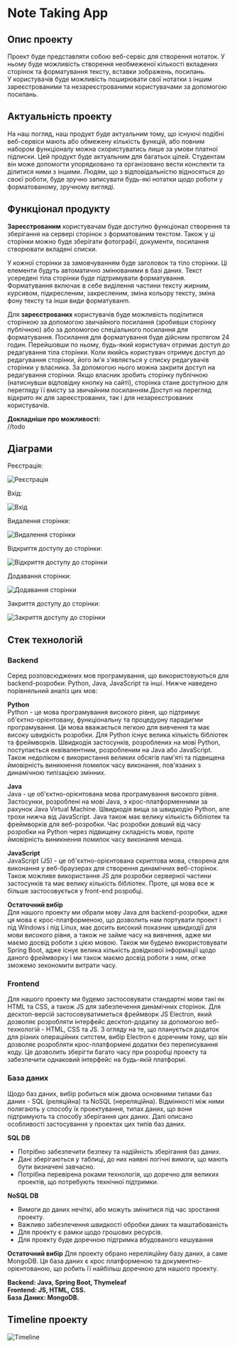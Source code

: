 # Note Taking App 

## Опис проекту
Проект буде представляти собою веб-сервіс для створення нотаток. У ньому буде можливість створення необмеженої кількості вкладених сторінок та форматування тексту, вставки зображень, посилань.  
У користувачів буде можливість поширювати свої нотатки з іншим зареєстрованими та незареєстрованими користувачами за допомогою посилань.  

## Актуальність проекту
На наш погляд, наш продукт буде актуальним тому, що існуючі подібні веб-сервіси мають або обмежену кількість функцій, або повним набором функціоналу можна скористуватись лише за умови платної підписки.
Цей продукт буде актуальним для багатьох цілей. Студентам він може допомогти упорядковано та організовано вести конспекти та ділитися ними з іншими. Людям, що з відповідальністю відносяться до своєї роботи, буде зручно записувати будь-які нотатки щодо роботи у форматованому, зручному вигляді.

## Функціонал продукту
**Зареєстрованим** користувачам буде доступно функціонал створення та зберігання на сервері сторінок з форматованим текстом. Також у ці сторінки можно буде зберігати фотографії, документи, посилання створювати вкладені списки.

У кожної сторінки за замовчуванням буде заголовок та тіло сторінки. Ці елементи будуть автоматично змінюваними в базі даних. Текст усередені тіла сторінки буде підтримувати форматування. Форматування включає в себе виділення частини тексту жирним, курсивом, підкресленим, закресленим, зміна кольору тексту, зміна фону тексту та інши види форматуванm. 

Для **зареєстрованих** користувачів буде можливість поділитися сторінкою за допомогою звичайного посилання (зробивши сторінку публічною) або за допомогою спеціального посилання для форматування. 
Посилання для форматування буде дійсним протягом 24 годин. Перейшовши по ньому, будь-який користувач отримає доступ до редагування тіла сторінки. Коли якийсь користувач отримує доступ до редагування сторінки, його ім'я з'являється у списку редагувачів сторінки у власника. За допомогою нього можна закрити доступ на редагування сторінки.
Якщо власник зробить сторінку публічною (натиснувши відповідну кнопку на сайті), сторінка стане доступною для перегляду її вмісту за звичайним посиланням.Доступ на перегляд відкрито як для зареєстрованих, так і для незареєстрованих користувачів.

**Докладніше про можливості:**  
//todo

## Діаграми

Реєстрація:

![Реєстрація](/uml_diagrams/Register.png)


Вхід:

![Вхід](/uml_diagrams/Log_In.png)


Видалення сторінки:

![Видалення сторінки](/uml_diagrams/Removing_page.png)


Відкриття доступу до сторінки:

![Відкриття доступу до сторінки](/uml_diagrams/Sharing_page.png)


Додавання сторінки:

![Додавання сторінки](/uml_diagrams/Adding_page.png)


Закриття доступу до сторінки:

![Закриття доступу до сторінки](/uml_diagrams/Stop_sharing.png)


## Стек технологій

### Backend 
Серед розповсюджених мов програмування, що використовуються для backend-розробки: Python, Java, JavaScript та інші. Нижче наведено порівняльний аналіз цих мов:

**Python**  
Python - це мова програмування високого рівня, що підтримує об'єктно-орієнтовану, функціональну та процедурну парадигми програмування. Ця мова вважається легкою для вивчення та має високу швидкість розробки. Для Python існує велика кількість бібліотек та фреймворків. Швидкодія застосунків, розроблених на мові Python, поступається еквівалентним, розробленим на Java або JavaScript. Також недоліком є використання великих обсягів пам'яті та підвищена ймовірність виникнення помилок часу виконання, пов'язаних з динамічною типізацією змінних.

**Java**  
Java - це об'єктно-орієнтована мова програмування високого рівня. Застосунки, розроблені на мові Java, э крос-платформенними за рахунок Java Virtual Machine. Швидкодія вища за швидкодію Python, але трохи нижча від JavaScript. Java також має велику кількість бібліотек та фреймворків для веб-розробки. Час розробки довший від часу розробки на Python через підвищену складність мови, проте ймовірність виникнення помилок часу виконання менша.

**JavaScript**  
JavaScript (JS) - це об'єктно-орієнтована скриптова мова, створена для виконання у веб-браузерах для створення динамічних веб-сторінок. Також можливе використання JS для розробки серверної частини застосунків та має велику кількість бібліотек. Проте, ця мова все ж більше застосовується у front-end розробці.

**Остаточний вибір**  
Для нашого проекту ми обрали мову Java для backend-розробки, адже ця мова є крос-платформеною, що дозволить нам портувати проект і під Windows i під Linux, має досить високий показник швидкодії для мови високого рівня, а також не займе часу на вивчення, адже ми маємо досвід роботи з цією мовою. Також ми будемо використовувати Spring Boot, адже існує велика кількість довідкової інформації щодо даного фреймворку і ми також маємо досвід роботи з ним, отже зможемо зекономити витрати часу.

### Frontend  
Для нашого проекту ми будемо застосовувати стандартні мови такі як HTML та CSS, а також JS для забезпечення динамічних сторінок. Для десктоп-версій застосовуватиметься фреймворк JS Electron, який дозволяє розробляти інтерфейс десктоп-додатку за допомогою веб-технологій - HTML, CSS та JS. 
З огляду на те, що планується додаток для різних операційних ситстем, вибір Electron є доречним тому, що він дозволяє розробляти крос-платформені додатки без переписування коду. Це дозволить зберігти багато часу при розробці проекту та забезпечити однаковий інтерфейс на будь-якій платформі.

### База даних
Щодо баз даних, вибір робиться між двома основними типами баз даних - SQL (реляційна) та NoSQL (нереляційна). Відмінності між ними полягають у способу їх проектування, типах даних, що вони підтримують та способу зберігання цих даних.
Далі описано особливості застосування у проектах цих типів баз даних. 

**SQL DB**
* Потрібно забезпечити безпеку та надійність зберігання баз даних.
* Дані зберігаються у таблиці, до них наявні логічні вимоги, що мають бути визначені завчасно.
* Потрібна перевірена роками технологія, що доречно для великих проектів, що потребують технічної підтримки.

**NoSQL DB**
* Вимоги до даних нечіткі, або можуть змінитися під час зростання проекту.
* Важливо забезпечення швидкості обробки даних та маштабованість
* Для проекту є рамки щодо грошових ресурсів.
* Для проекту буде доречною підтримка вбудованого кешування

**Остаточний вибір**
Для проекту обрано нереліяційну базу даних, а саме MongoDB. Ця база даних є крос платформеною та документно-орієнтованою, що робить її найбільш доречною для нашого проекту. 

**Backend: Java, Spring Boot, Thymeleaf  
Frontend: JS, HTML, CSS.  
База Даних: MongoDB.**


## Timeline проекту

![Timeline](/uml_diagrams/Timeline.jpg)

